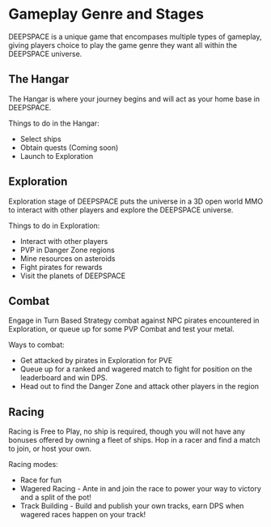 # Gameplay Genre and Stages

DEEPSPACE is a unique game that encompases multiple types of gameplay, giving players choice to play the game genre they want all within the DEEPSPACE universe.

## The Hangar

The Hangar is where your journey begins and will act as your home base in DEEPSPACE.

Things to do in the Hangar:

- Select ships
- Obtain quests (Coming soon)
- Launch to Exploration

## Exploration

Exploration stage of DEEPSPACE puts the universe in a 3D open world MMO to interact with other players and explore the DEEPSPACE universe.

Things to do in Exploration:

- Interact with other players
- PVP in Danger Zone regions
- Mine resources on asteroids
- Fight pirates for rewards
- Visit the planets of DEEPSPACE

## Combat

Engage in Turn Based Strategy combat against NPC pirates encountered in Exploration, or queue up for some PVP Combat and test your metal.

Ways to combat:

- Get attacked by pirates in Exploration for PVE
- Queue up for a ranked and wagered match to fight for position on the leaderboard and win DPS.
- Head out to find the Danger Zone and attack other players in the region

## Racing

Racing is Free to Play, no ship is required, though you will not have any bonuses offered by owning a fleet of ships. Hop in a racer and find a match to join, or host your own.

Racing modes:

- Race for fun
- Wagered Racing - Ante in and join the race to power your way to victory and a split of the pot!
- Track Building - Build and publish your own tracks, earn DPS when wagered races happen on your track!
